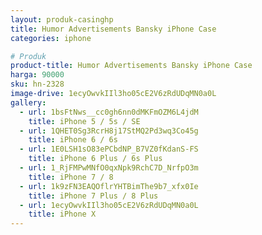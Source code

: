 ```yaml
---
layout: produk-casinghp
title: Humor Advertisements Bansky iPhone Case
categories: iphone

# Produk
product-title: Humor Advertisements Bansky iPhone Case
harga: 90000
sku: hn-2328
image-drive: 1ecyOwvkIIl3ho05cE2V6zRdUDqMN0a0L
gallery:
  - url: 1bsFtNws__cc0gh6nn0dMKFmOZM6L4jdM
    title: iPhone 5 / 5s / SE
  - url: 1QHET0Sg3RcrH8j17StMQ2Pd3wq3Co45g
    title: iPhone 6 / 6s
  - url: 1E0LSH1sO83ePCbdNP_B7VZ0fKdanS-FS
    title: iPhone 6 Plus / 6s Plus
  - url: 1_RjFMPwMNfO0qxNpk9RchC7D_NrfpO3m
    title: iPhone 7 / 8
  - url: 1k9zFN3EAQOflrYHTBimThe9b7_xfx0Ie
    title: iPhone 7 Plus / 8 Plus
  - url: 1ecyOwvkIIl3ho05cE2V6zRdUDqMN0a0L
    title: iPhone X
---
```

